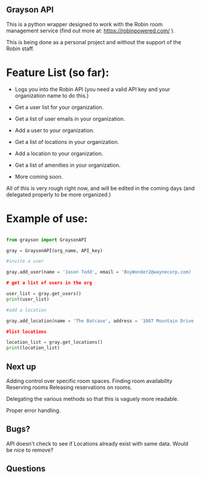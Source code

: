 ## Grayson API

This is a python wrapper designed to work with the Robin room management service (find out more at: https://robinpowered.com/ ). 

This is being done as a personal project and without the support of the Robin staff.

# Feature List (so far):

* Logs you into the Robin API (you need a valid API key and your organization name to do this.)

* Get a user list for your organization.

* Get a list of user emails in your organization.

* Add a user to your organization.

* Get a list of locations in your organization.

* Add a location to your organization.

* Get a list of amenities in your organization.

* More coming soon. 

All of this is very rough right now, and will be edited in the coming days (and delegated properly to be more organized.)

# Example of use:


```python

from grayson import GraysonAPI

gray = GraysonAPI(org_name, API_key)

#invite a user

gray.add_user(name = 'Jason Todd', email = 'BoyWonder2@waynecorp.com)

# get a list of users in the org

user_list = gray.get_users()
print(user_list)

#add a location

gray.add_location(name = 'The Batcave', address = '1007 Mountain Drive, Gotham, NJ', description = 'Home of the world's largest penny.')

#list locations

location_list = gray.get_locations()
print(location_list)


```

## Next up

Adding control over specific room spaces. 
Finding room availability
Reserving rooms
Releasing reservations on rooms.

Delegating the various methods so that this is vaguely more readable. 

Proper error handling.


## Bugs?

API doesn't check to see if Locations already exist with same data. Would be nice to remove?


## Questions
